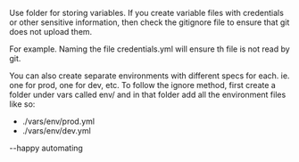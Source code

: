 Use folder for storing variables. If you create variable files with credentials or other sensitive information, then check the gitignore file to ensure that git does not upload them. 

For example. Naming the file credentials.yml will ensure th file is not read by git. 

You can also create separate environments with different specs for each. ie. one for prod, one for dev, etc. To follow the ignore method, first create a folder under vars called env/ and in that
folder add all the environment files like so:

- ./vars/env/prod.yml
- ./vars/env/dev.yml


--happy automating
